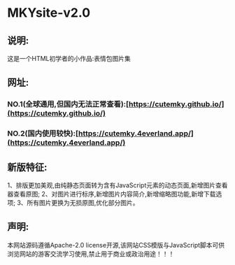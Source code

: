 # MKYsite-v2.0
## 说明:
这是一个HTML初学者的小作品:表情包图片集
## 网址:
### NO.1(全球通用,但国内无法正常查看):[https://cutemky.github.io/](https://cutemky.github.io/)
### NO.2(国内使用较快):[https://cutemky.4everland.app/](https://cutemky.4everland.app/)
## 新版特征:
1、排版更加美观,由纯静态页面转为含有JavaScript元素的动态页面,新增图片查看器查看原图;
2、对图片进行标序,新增图片内容简介,新增缩略图功能,新增下载选项;
3、所有图片更换为无损原图,优化部分图片。
## 声明: 
本网站源码遵循Apache-2.0 license开源,该网站CSS模版与JavaScript脚本可供浏览网站的游客交流学习使用,禁止用于商业或政治用途！！！
